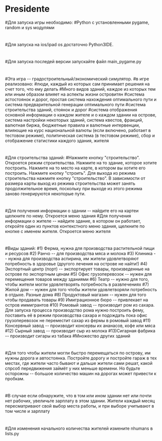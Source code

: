 # Presidente
#Для запуска игры необходимо:
#Python с установленными pygame, random и sys модулями
#
#Для запуска на ios/ipad os достаточно Python3IDE.
#
#
#Для запуска последей версии запускайте файл main_pygame.py
#
#
#
#Эта игра -- градостроительный/экономический симулятор.
#в игре реализовано:
#люди, каждый из которых сам принимает решения на счет того, что ему делать
#Много видов зданий, каждое из которых тем или иным образом влияет на аспекты жизни островитян
#система астостоянок и дорог, простая система нахождения оптимального пути и система предварительной генерации оптимального пути 
#система строительства зданий, стоянок и дорог
#система отображения основной информации о каждом жителе и о каждом здании на острове, система настройки некоторых зданий, система квестов, фракций, валютная биржа, бюджетные правила и валютные интервенции, влияющие на курс национальной валюты (если включено, работает в тестовом режиме), политическая система (в тестовом режиме), сбор и отображение статистики каждого здания, жителя
#
#
#
#
#Для строительства зданий:
#Нажмите кнопку "строительство". Откроется режим строительства. Нажмите на то здание, которое хотите построить. Нажмите на то место на карте, в котором вы хотите его построить. Нажмите кнопку "строить". Для выхода из режима строительства нажмите кнопку "строительство". В зависимости от размера карты выход из режима строительства может занять продолжительное время, поскольку при выходе из этого режима заново генерируются некоторые пути. 
#
#Для получения информации о здании -- найдите его на картеи щелкните по нему. Откроется меню здания
#Для получения информации о жителе -- найдите здание, в котором он работает, откройте один из пунктов контекстного меню здания, щелкните по кнопке с именем жителя. Откроется меню жителя
#
#Виды зданий:
#1) Ферма, нужна для производства растительной пищи и ресурсов
#2) Ранчо -- для производства мяса и молока
#3) Клиника -- нужна для производства аспирина, им жители удовлетворяют потребность в здоровье (другого лечения на острове не найти!) 
#4) Экспортный центр (порт) -- экспортирует товары, произведенные на острове по экспортным ценам
#5) Офис грузоперевозок -- нужен для перемещения товаров между зданиями 
#6) Театр -- нужно для того, чтобы жители могли удовлетворять потребность в развлечениях
#7) Жилой дом -- нужен для того чтобы жители удовлетворяли потребность в отдыхе. Разные дома 
#8) Продуктовый магазин -- нужен для того чтобы продавать товары
#9) Имиграционное бюро -- привлекает на остров иммигрантов
#10) Ромовый завод -- производит ром из сахара. Для запуска процесса производство рома нужно построить фему, поставить её в режим производства сахара и подождать пока офис грузоперевозок не переместит сахар из фермы в ромовый завод
#11) Консервный завод -- производит консервы их ананасов, кофе или мяса
#12) Сырный завод -- производит сыр из молока
#13)Сигарная фабрика -- производит сигары из табака
#Множество других зданий
#
#Для того чтобы жители могли быстро перемещаться по острову, им нужны дорога и автостоянка. Постройте дорогу и постройте гараж в тех местах, где жители часто бывают и дальше жители сами решат, какой спрсоб передвижения займёт у них меньше времени. Но будьте осторожны -- большое количество машин на дорогах может привести к пробкам.
#
#В случае если обнаружите, что в том или ином здании нет или почти нет рабочих, увеличьте зарплату в этом здании. Жители каждый месяц пересматривают свой выбор места работы, и при выборе учитывают в том числе и зарплату
#
#Для изменения начального количества жителей измените nhumans в lists.py
#
#
#
#
